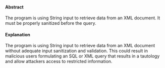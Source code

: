 #### Abstract
The program is using String input to retrieve data from an XML document. It must be properly sanitized before the query.

#### Explanation
The program is using String input to retrieve data from an XML document without adequate input sanitization and validation. This could result in malicious users formulating an SQL or XML query that results in a tautology and allow attackers access to restricted information.